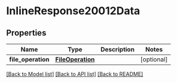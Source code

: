 # InlineResponse20012Data

## Properties
Name | Type | Description | Notes
------------ | ------------- | ------------- | -------------
**file_operation** | [**FileOperation**](FileOperation.md) |  | [optional] 

[[Back to Model list]](../README.md#documentation-for-models) [[Back to API list]](../README.md#documentation-for-api-endpoints) [[Back to README]](../README.md)

